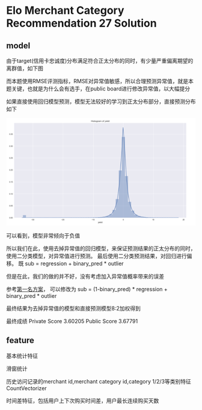 # Elo Merchant Category Recommendation 27 Solution


## model

由于target(信用卡忠诚度)分布满足符合正太分布的同时，有少量严重偏离期望的离群值，如下图


而本题使用RMSE评测指标，RMSE对异常值敏感，所以合理预测异常值，就是本题关键，也就是为什么会有选手，在public board进行修改异常值，以大幅提分

如果直接使用回归模型预测，模型无法较好的学习到正太分布部分，直接预测分布如下

![target分布.png](https://github.com/jinchenyu/kaggle-Elo-Merchant-Category-Recommendation/blob/master/images-flods/target分布.png)

可以看到，模型非常倾向于负值

所以我们在此，使用去掉异常值的回归模型，来保证预测结果的正太分布的同时，使用二分类模型，对异常值进行预测。
最后使用二分类预测结果，对回归进行偏移。
既 sub = regression + binary_pred * outlier

但是在此，我们的做的并不好，没有考虑加入异常值概率带来的误差

参考[第一名方案](https://www.kaggle.com/c/elo-merchant-category-recommendation/discussion/82036)，
可以修改为
sub = (1-binary_pred) * regression + binary_pred * outlier

最终结果为去掉异常值的模型和直接预测模型8:2加权得到

最终成绩 Private Score 3.60205   Public Score 3.67791

## feature

基本统计特征

滑窗统计

历史访问记录的merchant id,merchant category id,category 1/2/3等类别特征CountVectorizer

时间差特征，包括用户上下次购买时间差，用户最长连续购买天数

